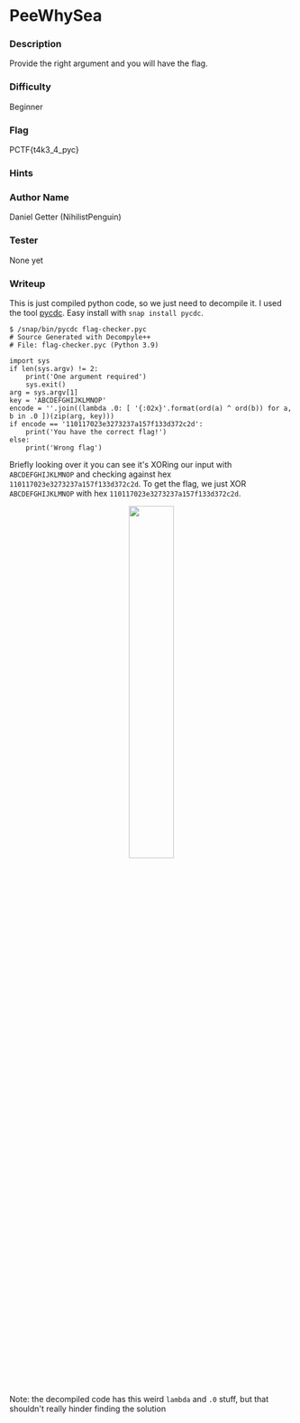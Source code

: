# PeeWhySea

### Description
Provide the right argument and you will have the flag.

### Difficulty
Beginner

### Flag
PCTF{t4k3_4_pyc}

### Hints

### Author Name
Daniel Getter (NihilistPenguin)

### Tester
None yet

### Writeup

This is just compiled python code, so we just need to decompile it. I used the tool [pycdc](https://github.com/zrax/pycdc). Easy install with `snap install pycdc`.

```console
$ /snap/bin/pycdc flag-checker.pyc         
# Source Generated with Decompyle++
# File: flag-checker.pyc (Python 3.9)

import sys
if len(sys.argv) != 2:
    print('One argument required')
    sys.exit()
arg = sys.argv[1]
key = 'ABCDEFGHIJKLMNOP'
encode = ''.join((lambda .0: [ '{:02x}'.format(ord(a) ^ ord(b)) for a, b in .0 ])(zip(arg, key)))
if encode == '110117023e3273237a157f133d372c2d':
    print('You have the correct flag!')
else:
    print('Wrong flag')
```

Briefly looking over it you can see it's XORing our input with `ABCDEFGHIJKLMNOP` and checking against hex `110117023e3273237a157f133d372c2d`. To get the flag, we just XOR `ABCDEFGHIJKLMNOP` with hex `110117023e3273237a157f133d372c2d`.

<p align="center"><img src="https://github.com/MasonCompetitiveCyber/PatriotCTF-2022/raw/main/writeup-images/pyc-solve.png" width=40%  height=40%></p>

Note: the decompiled code has this weird `lambda` and `.0` stuff, but that shouldn't really hinder finding the solution
